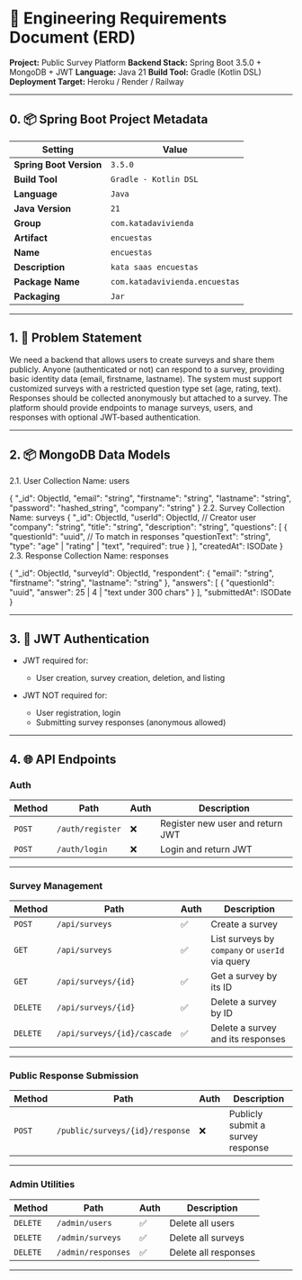 
# 🧾 Engineering Requirements Document (ERD)

**Project:** Public Survey Platform
**Backend Stack:** Spring Boot 3.5.0 + MongoDB + JWT
**Language:** Java 21
**Build Tool:** Gradle (Kotlin DSL)
**Deployment Target:** Heroku / Render / Railway

---

## 0. 📦 Spring Boot Project Metadata

| Setting                 | Value                          |
| ----------------------- | ------------------------------ |
| **Spring Boot Version** | `3.5.0`                        |
| **Build Tool**          | `Gradle - Kotlin DSL`          |
| **Language**            | `Java`                         |
| **Java Version**        | `21`                           |
| **Group**               | `com.katadavivienda`           |
| **Artifact**            | `encuestas`                    |
| **Name**                | `encuestas`                    |
| **Description**         | `kata saas encuestas`          |
| **Package Name**        | `com.katadavivienda.encuestas` |
| **Packaging**           | `Jar`                          |

---

## 1. 🧠 Problem Statement

We need a backend that allows users to create surveys and share them publicly. Anyone (authenticated or not) can respond to a survey, providing basic identity data (email, firstname, lastname). The system must support customized surveys with a restricted question type set (age, rating, text). Responses should be collected anonymously but attached to a survey. The platform should provide endpoints to manage surveys, users, and responses with optional JWT-based authentication.

---

## 2. 📦 MongoDB Data Models

2.1. User
Collection Name: users

{
"_id": ObjectId,
"email": "string",
"firstname": "string",
"lastname": "string",
"password": "hashed_string",
"company": "string"
}
2.2. Survey
Collection Name: surveys
{
"_id": ObjectId,
"userId": ObjectId,         // Creator user
"company": "string",
"title": "string",
"description": "string",
"questions": [
{
"questionId": "uuid",   // To match in responses
"questionText": "string",
"type": "age" | "rating" | "text",
"required": true
}
],
"createdAt": ISODate
}
2.3. Response
Collection Name: responses

{
"_id": ObjectId,
"surveyId": ObjectId,
"respondent": {
"email": "string",
"firstname": "string",
"lastname": "string"
},
"answers": [
{
"questionId": "uuid",
"answer": 25 | 4 | "text under 300 chars"
}
],
"submittedAt": ISODate
}


---

## 3. 🔐 JWT Authentication

* JWT required for:

    * User creation, survey creation, deletion, and listing
* JWT NOT required for:

    * User registration, login
    * Submitting survey responses (anonymous allowed)

---

## 4. 🌐 API Endpoints

### Auth

| Method | Path             | Auth | Description                      |
| ------ | ---------------- | ---- | -------------------------------- |
| `POST` | `/auth/register` | ❌    | Register new user and return JWT |
| `POST` | `/auth/login`    | ❌    | Login and return JWT             |

---

### Survey Management

| Method   | Path                        | Auth | Description                                     |
| -------- | --------------------------- | ---- | ----------------------------------------------- |
| `POST`   | `/api/surveys`              | ✅    | Create a survey                                 |
| `GET`    | `/api/surveys`              | ✅    | List surveys by `company` or `userId` via query |
| `GET`    | `/api/surveys/{id}`         | ✅    | Get a survey by its ID                          |
| `DELETE` | `/api/surveys/{id}`         | ✅    | Delete a survey by ID                           |
| `DELETE` | `/api/surveys/{id}/cascade` | ✅    | Delete a survey and its responses               |

---

### Public Response Submission

| Method | Path                            | Auth | Description                       |
| ------ | ------------------------------- | ---- | --------------------------------- |
| `POST` | `/public/surveys/{id}/response` | ❌    | Publicly submit a survey response |

---

### Admin Utilities

| Method   | Path               | Auth | Description          |
| -------- | ------------------ | ---- | -------------------- |
| `DELETE` | `/admin/users`     | ✅    | Delete all users     |
| `DELETE` | `/admin/surveys`   | ✅    | Delete all surveys   |
| `DELETE` | `/admin/responses` | ✅    | Delete all responses |

---